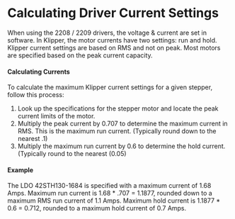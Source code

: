 # Calculating Driver Current Settings

When using the 2208 / 2209 drivers, the voltage & current are set in software.  In Klipper, the motor currents have two settings: run and hold.  Klipper current settings are based on RMS and not on peak.  Most motors are specified based on the peak current capacity.

#### Calculating Currents

To calculate the maximum Klipper current settings for a given stepper, follow this process:

1. Look up the specifications for the stepper motor and locate the peak current limits of the motor.
2. Multiply the peak current by 0.707 to determine the maximum current in RMS.  This is the maximum run current. (Typically round down to the nearest .1)
3. Multiply the maximum run current by 0.6 to determine the hold current.  (Typically round to the nearest (0.05)

#### Example

The LDO 42STH130-1684 is specified with a maximum current of 1.68 Amps.  Maximum run current is 1.68 * .707 = 1.1877, rounded down to a maximum RMS run current of 1.1 Amps.  Maximum hold current is 1.1877 * 0.6 = 0.712, rounded to a maximum hold current of 0.7 Amps. 